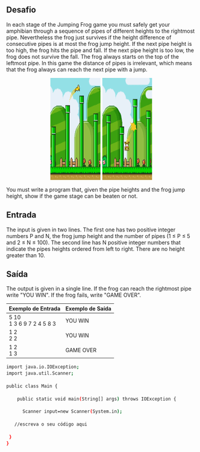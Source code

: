 ## Desafio

In each stage of the Jumping Frog game you must safely get your amphibian through a sequence of pipes of different heights to the rightmost pipe. Nevertheless the frog just survives if the height difference of consecutive pipes is at most the frog jump height. If the next pipe height is too high, the frog hits the pipe and fall. If the next pipe height is too low, the frog does not survive the fall. The frog always starts on the top of the leftmost pipe.
In this game the distance of pipes is irrelevant, which means that the frog always can reach the next pipe with a jump.

<p align="center">
    <img src="../../../../assets/jumping-frog.png" width="270" height="270">
</p>

You must write a program that, given the pipe heights and the frog jump height, show if the game stage can be beaten or not.

## Entrada

The input is given in two lines. The first one has two positive integer numbers P and N, the frog jump height and the number of pipes (1 ≤ P ≤ 5 and 2 ≤ N ≤ 100). The second line has N positive integer numbers that indicate the pipes heights ordered from left to right. There are no height greater than 10.

## Saída

The output is given in a single line. If the frog can reach the rightmost pipe write "YOU WIN". If the frog fails, write "GAME OVER".


| Exemplo de Entrada | Exemplo de Saída|
| ---|--- |
| 5 10<br />1 3 6 9 7 2 4 5 8 3 | YOU WIN |
| 1 2<br />2 2 | YOU WIN |
| 1 2<br />1 3 | GAME OVER |

```bash
import java.io.IOException;
import java.util.Scanner;

public class Main {
 
    public static void main(String[] args) throws IOException {
 
      Scanner input=new Scanner(System.in);
    
   //escreva o seu código aqui
 
 }
}
```
